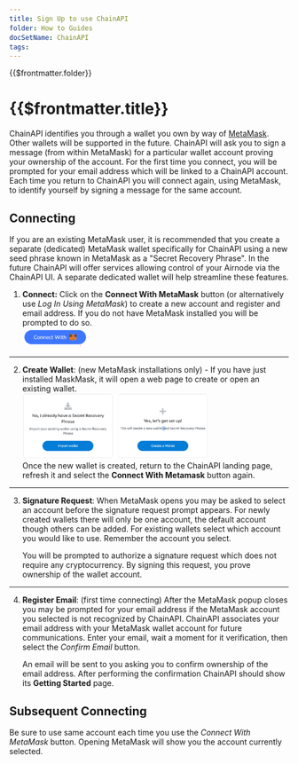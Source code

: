 ```yaml
---
title: Sign Up to use ChainAPI
folder: How to Guides
docSetName: ChainAPI
tags:
---
```


<TitleSpan>{{$frontmatter.folder}}</TitleSpan>

# {{$frontmatter.title}}

<TocHeader />
<TOC class="table-of-contents" :include-level="[2,3]" />

<!-- If you change the following paragraph, change it in the README. -->

ChainAPI identifies you through a wallet you own by way of
[MetaMask](https://metamask.io). Other wallets will be supported in the future.
ChainAPI will ask you to sign a message (from within MetaMask) for a particular
wallet account proving your ownership of the account. For the first time you
connect, you will be prompted for your email address which will be linked to a
ChainAPI account. Each time you return to ChainAPI you will connect again, using
MetaMask, to identify yourself by signing a message for the same account.

## Connecting

If you are an existing MetaMask user, it is recommended that you create a
separate (dedicated) MetaMask wallet specifically for ChainAPI using a new seed
phrase known in MetaMask as a "Secret Recovery Phrase". In the future ChainAPI
will offer services allowing control of your Airnode via the ChainAPI UI. A
separate dedicated wallet will help streamline these features.

1. **Connect:** Click on the **Connect With MetaMask** button (or alternatively
   use _Log In Using MetaMask_) to create a new account and register and email
   address. If you do not have MetaMask installed you will be prompted to do so.
   <br/><img src="../assets/images/connect.png" width="25%"/> <br/>

---

2. **Create Wallet**: (new MetaMask installations only) - If you have just
   installed MaskMask, it will open a web page to create or open an existing
   wallet. <br/><img src="../assets/images/choose-wallet.png" width="70%"/>
   <br/>Once the new wallet is created, return to the ChainAPI landing page,
   refresh it and select the **Connect With Metamask** button again.

---

3. **Signature Request**: When MetaMask opens you may be asked to select an
   account before the signature request prompt appears. For newly created
   wallets there will only be one account, the default account though others can
   be added. For existing wallets select which account you would like to use.
   Remember the account you select.

   You will be prompted to authorize a signature request which does not require
   any cryptocurrency. By signing this request, you prove ownership of the
   wallet account.

---

4. **Register Email**: (first time connecting) After the MetaMask popup closes
   you may be prompted for your email address if the MetaMask account you
   selected is not recognized by ChainAPI. ChainAPI associates your email
   address with your MetaMask wallet account for future communications. Enter
   your email, wait a moment for it verification, then select the _Confirm
   Email_ button.

   An email will be sent to you asking you to confirm ownership of the email
   address. After performing the confirmation ChainAPI should show its **Getting
   Started** page.

## Subsequent Connecting

Be sure to use same account each time you use the _Connect With MetaMask_
button. Opening MetaMask will show you the account currently selected.
